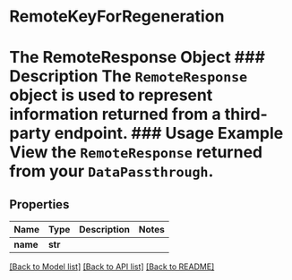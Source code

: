 # RemoteKeyForRegeneration

# The RemoteResponse Object ### Description The `RemoteResponse` object is used to represent information returned from a third-party endpoint.  ### Usage Example View the `RemoteResponse` returned from your `DataPassthrough`.
## Properties
Name | Type | Description | Notes
------------ | ------------- | ------------- | -------------
**name** | **str** |  | 

[[Back to Model list]](../README.md#documentation-for-models) [[Back to API list]](../README.md#documentation-for-api-endpoints) [[Back to README]](../README.md)


